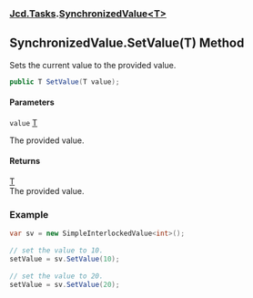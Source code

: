 ### [Jcd.Tasks](Jcd.Tasks.md 'Jcd.Tasks').[SynchronizedValue&lt;T&gt;](Jcd.Tasks.SynchronizedValue_T_.md 'Jcd.Tasks.SynchronizedValue<T>')

## SynchronizedValue<T>.SetValue(T) Method

Sets the current value to the provided value.

```csharp
public T SetValue(T value);
```
#### Parameters

<a name='Jcd.Tasks.SynchronizedValue_T_.SetValue(T).value'></a>

`value` [T](Jcd.Tasks.SynchronizedValue_T_.md#Jcd.Tasks.SynchronizedValue_T_.T 'Jcd.Tasks.SynchronizedValue<T>.T')

The provided value.

#### Returns
[T](Jcd.Tasks.SynchronizedValue_T_.md#Jcd.Tasks.SynchronizedValue_T_.T 'Jcd.Tasks.SynchronizedValue<T>.T')  
The provided value.

### Example
  
```csharp  
var sv = new SimpleInterlockedValue<int>();  
  
// set the value to 10.  
setValue = sv.SetValue(10);  
  
// set the value to 20.  
setValue = sv.SetValue(20);  
```